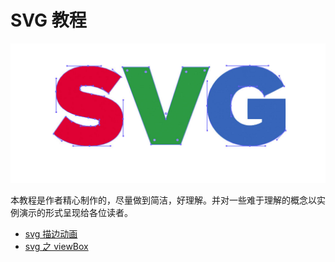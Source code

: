 # SVG 教程

![svg](SVG.png)

本教程是作者精心制作的，尽量做到简洁，好理解。并对一些难于理解的概念以实例演示的形式呈现给各位读者。

- [svg 描边动画](./svg描边动画/svg描边动画.md)
- [svg 之 viewBox](./svg之viewBox/svg之viewBox.md)

